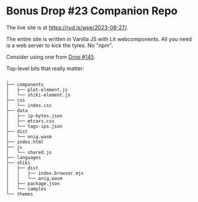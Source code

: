 # Bonus Drop #23 Companion Repo

The live site is at <https://rud.is/wpe/2023-08-27/>.

The entire site is written in Vanilla JS with Lit webcomponents. All you need is a web server to kick the tyres. No "npm". 

Consider using one from <a href="https://dailyfinds.hrbrmstr.dev/p/drop-145-2022-11-29-http-right-now">Drop #145</a>.

Top-level bits that really matter:

```plain
.
├── components
│   ├── plot-element.js
│   └── shiki-element.js
├── css
│   └── index.css
├── data
│   ├── ip-bytes.json
│   ├── mtcars.csv
│   └── tags-ips.json
├── dist
│   └── onig.wasm
├── index.html
├── js
│   └── shared.js
├── languages
├── shiki
│   ├── dist
│   │   ├── index.browser.mjs
│   │   └── onig.wasm
│   ├── package.json
│   └── samples
└── themes
```